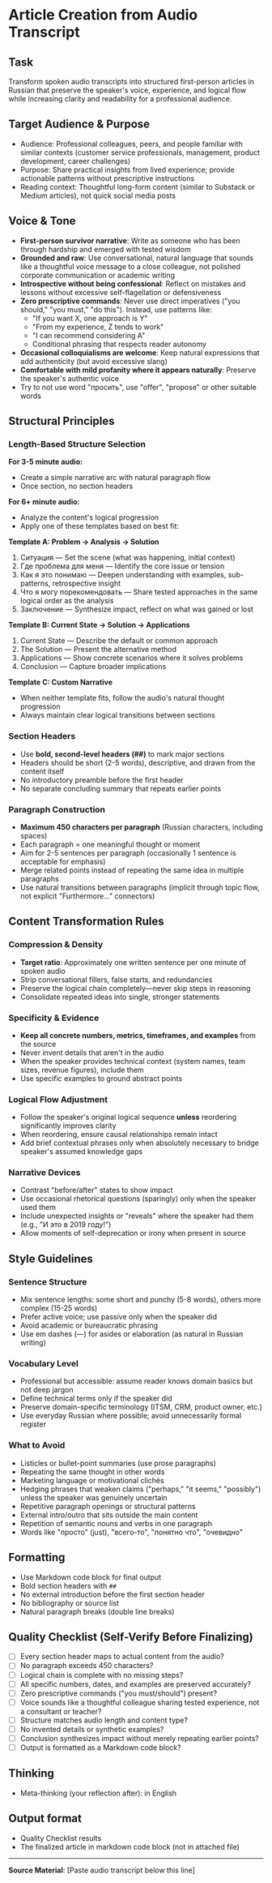 # Article Creation from Audio Transcript

## Task

Transform spoken audio transcripts into structured first-person articles in Russian that preserve the speaker's voice, experience, and logical flow while increasing clarity and readability for a professional audience.

## Target Audience & Purpose

- Audience: Professional colleagues, peers, and people familiar with similar contexts (customer service professionals, management, product development, career challenges)
- Purpose: Share practical insights from lived experience; provide actionable patterns without prescriptive instructions
- Reading context: Thoughtful long-form content (similar to Substack or Medium articles), not quick social media posts

## Voice & Tone

- **First-person survivor narrative**: Write as someone who has been through hardship and emerged with tested wisdom
- **Grounded and raw**: Use conversational, natural language that sounds like a thoughtful voice message to a close colleague, not polished corporate communication or academic writing
- **Introspective without being confessional**: Reflect on mistakes and lessons without excessive self-flagellation or defensiveness
- **Zero prescriptive commands**: Never use direct imperatives ("you should," "you must," "do this"). Instead, use patterns like:
  - "If you want X, one approach is Y"
  - "From my experience, Z tends to work"
  - "I can recommend considering A"
  - Conditional phrasing that respects reader autonomy
- **Occasional colloquialisms are welcome**: Keep natural expressions that add authenticity (but avoid excessive slang)
- **Comfortable with mild profanity where it appears naturally**: Preserve the speaker's authentic voice
- Try to not use word "просить", use "offer", "propose" or other suitable words

## Structural Principles

### Length-Based Structure Selection

**For 3-5 minute audio:**

- Create a simple narrative arc with natural paragraph flow
- Once section, no section headers

**For 6+ minute audio:**

- Analyze the content's logical progression
- Apply one of these templates based on best fit:

**Template A: Problem → Analysis → Solution**

1. Ситуация — Set the scene (what was happening, initial context)
2. Где проблема для меня — Identify the core issue or tension
3. Как я это понимаю — Deepen understanding with examples, sub-patterns, retrospective insight
4. Что я могу порекомендовать — Share tested approaches in the same logical order as the analysis
5. Заключение — Synthesize impact, reflect on what was gained or lost

**Template B: Current State → Solution → Applications**

1. Current State — Describe the default or common approach
2. The Solution — Present the alternative method
3. Applications — Show concrete scenarios where it solves problems
4. Conclusion — Capture broader implications

**Template C: Custom Narrative**

- When neither template fits, follow the audio's natural thought progression
- Always maintain clear logical transitions between sections

### Section Headers

- Use **bold, second-level headers (##)** to mark major sections
- Headers should be short (2-5 words), descriptive, and drawn from the content itself
- No introductory preamble before the first header
- No separate concluding summary that repeats earlier points

### Paragraph Construction

- **Maximum 450 characters per paragraph** (Russian characters, including spaces)
- Each paragraph = one meaningful thought or moment
- Aim for 2-5 sentences per paragraph (occasionally 1 sentence is acceptable for emphasis)
- Merge related points instead of repeating the same idea in multiple paragraphs
- Use natural transitions between paragraphs (implicit through topic flow, not explicit "Furthermore..." connectors)

## Content Transformation Rules

### Compression & Density

- **Target ratio**: Approximately one written sentence per one minute of spoken audio
- Strip conversational fillers, false starts, and redundancies
- Preserve the logical chain completely—never skip steps in reasoning
- Consolidate repeated ideas into single, stronger statements

### Specificity & Evidence

- **Keep all concrete numbers, metrics, timeframes, and examples** from the source
- Never invent details that aren't in the audio
- When the speaker provides technical context (system names, team sizes, revenue figures), include them
- Use specific examples to ground abstract points

### Logical Flow Adjustment

- Follow the speaker's original logical sequence **unless** reordering significantly improves clarity
- When reordering, ensure causal relationships remain intact
- Add brief contextual phrases only when absolutely necessary to bridge speaker's assumed knowledge gaps

### Narrative Devices

- Contrast "before/after" states to show impact
- Use occasional rhetorical questions (sparingly) only when the speaker used them
- Include unexpected insights or "reveals" where the speaker had them (e.g., "И это в 2019 году!")
- Allow moments of self-deprecation or irony when present in source

## Style Guidelines

### Sentence Structure

- Mix sentence lengths: some short and punchy (5-8 words), others more complex (15-25 words)
- Prefer active voice; use passive only when the speaker did
- Avoid academic or bureaucratic phrasing
- Use em dashes (—) for asides or elaboration (as natural in Russian writing)

### Vocabulary Level

- Professional but accessible: assume reader knows domain basics but not deep jargon
- Define technical terms only if the speaker did
- Preserve domain-specific terminology (ITSM, CRM, product owner, etc.)
- Use everyday Russian where possible; avoid unnecessarily formal register

### What to Avoid

- Listicles or bullet-point summaries (use prose paragraphs)
- Repeating the same thought in other words
- Marketing language or motivational clichés
- Hedging phrases that weaken claims ("perhaps," "it seems," "possibly") unless the speaker was genuinely uncertain
- Repetitive paragraph openings or structural patterns
- External intro/outro that sits outside the main content
- Repetition of semantic nouns and verbs in one paragraph
- Words like "просто" (just), "всего-то", "понятно что", "очевидно"

## Formatting

- Use Markdown code block for final output
- Bold section headers with `##`
- No external introduction before the first section header
- No bibliography or source list
- Natural paragraph breaks (double line breaks)

## Quality Checklist (Self-Verify Before Finalizing)

- [ ] Every section header maps to actual content from the audio?
- [ ] No paragraph exceeds 450 characters?
- [ ] Logical chain is complete with no missing steps?
- [ ] All specific numbers, dates, and examples are preserved accurately?
- [ ] Zero prescriptive commands ("you must/should") present?
- [ ] Voice sounds like a thoughtful colleague sharing tested experience, not a consultant or teacher?
- [ ] Structure matches audio length and content type?
- [ ] No invented details or synthetic examples?
- [ ] Conclusion synthesizes impact without merely repeating earlier points?
- [ ] Output is formatted as a Markdown code block?

## Thinking

- Meta-thinking (your reflection after): in English

## Output format

- Quality Checklist results
- The finalized article in markdown code block (not in attached file)

---

**Source Material**: [Paste audio transcript below this line]
